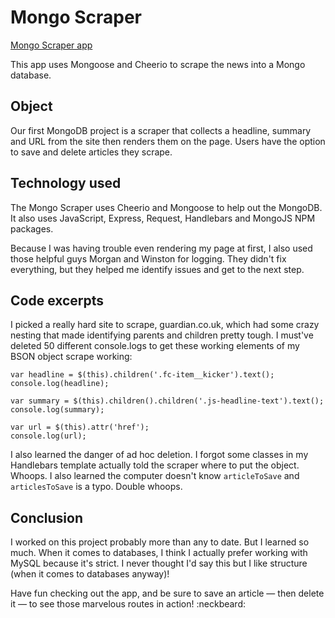 # Mongo Scraper
[Mongo Scraper app](https://immense-depths-69377.herokuapp.com/)

This app uses Mongoose and Cheerio to scrape the news into a Mongo database.

## Object

Our first MongoDB project is a scraper that collects a headline, summary and URL from the site then renders them on the page. Users have the option to save and delete articles they scrape. 

## Technology used

The Mongo Scraper uses Cheerio and Mongoose to help out the MongoDB. It also uses JavaScript, Express, Request, Handlebars and MongoJS NPM packages.

Because I was having trouble even rendering my page at first, I also used those helpful guys Morgan and Winston for logging. They didn't fix everything, but they helped me identify issues and get to the next step. 

## Code excerpts

I picked a really hard site to scrape, guardian.co.uk, which had some crazy nesting that made identifying parents and children pretty tough. I must've deleted 50 different console.logs to get these working elements of my BSON object scrape working:

```$('a.fc-item__link').each(function (i, element) {
var headline = $(this).children('.fc-item__kicker').text();
console.log(headline); 

var summary = $(this).children().children('.js-headline-text').text();
console.log(summary); 

var url = $(this).attr('href');
console.log(url);
```
I also learned the danger of ad hoc deletion. I forgot some classes in my Handlebars template actually told the scraper where to put the object. Whoops. I also learned the computer doesn't know  ```articleToSave``` and ```articlesToSave``` is a typo. Double whoops.

## Conclusion

I worked on this project probably more than any to date. But I learned so much. When it comes to databases, I think I actually prefer working with MySQL because it's strict. I never thought I'd say this but I like structure (when it comes to databases anyway)!

Have fun checking out the app, and be sure to save an article &mdash; then delete it &mdash; to see those marvelous routes in action! :neckbeard:
